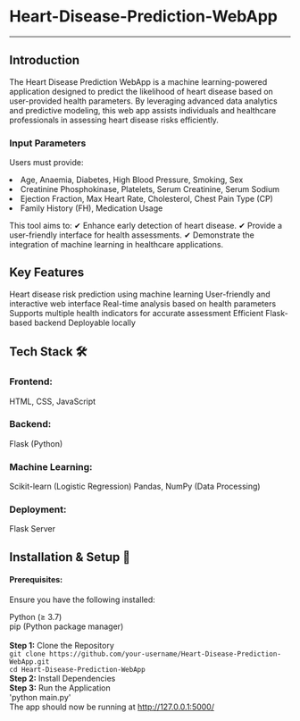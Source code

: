 # Heart-Disease-Prediction-WebApp
<hr>

## Introduction
The Heart Disease Prediction WebApp is a machine learning-powered application designed to predict the likelihood of heart disease based on user-provided health parameters. By leveraging advanced data analytics and predictive modeling, this web app assists individuals and healthcare professionals in assessing heart disease risks efficiently.

### Input Parameters
Users must provide:
<li>Age, Anaemia, Diabetes, High Blood Pressure, Smoking, Sex</li>
<li>Creatinine Phosphokinase, Platelets, Serum Creatinine, Serum Sodium</li>
<li>Ejection Fraction, Max Heart Rate, Cholesterol, Chest Pain Type (CP)</li>
<li>Family History (FH), Medication Usage</li>

This tool aims to:
✔ Enhance early detection of heart disease.
✔ Provide a user-friendly interface for health assessments.
✔ Demonstrate the integration of machine learning in healthcare applications.

## Key Features
Heart disease risk prediction using machine learning
User-friendly and interactive web interface
Real-time analysis based on health parameters
Supports multiple health indicators for accurate assessment
Efficient Flask-based backend
Deployable locally

## Tech Stack 🛠️
### Frontend:
  HTML, CSS, JavaScript
### Backend:
  Flask (Python)
### Machine Learning:
  Scikit-learn (Logistic Regression)
  Pandas, NumPy (Data Processing)
### Deployment:
  Flask Server

## Installation & Setup 🚀
#### Prerequisites:
Ensure you have the following installed:

  Python (≥ 3.7) <br>
  pip (Python package manager)
<br><br>
**Step 1:** Clone the Repository<br>
`git clone https://github.com/your-username/Heart-Disease-Prediction-WebApp.git`<br>
`cd Heart-Disease-Prediction-WebApp`<br>
**Step 2:** Install Dependencies<br>
**Step 3:** Run the Application<br>
'python main.py'<br>
The app should now be running at http://127.0.0.1:5000/<br>


